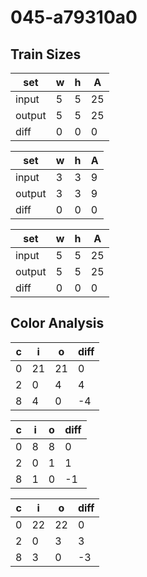 # 045-a79310a0
## Train Sizes

|set|w|h|A|
|---|---|---|---|
|input|5|5|25|
|output|5|5|25|
|diff|0|0|0|


|set|w|h|A|
|---|---|---|---|
|input|3|3|9|
|output|3|3|9|
|diff|0|0|0|


|set|w|h|A|
|---|---|---|---|
|input|5|5|25|
|output|5|5|25|
|diff|0|0|0|


## Color Analysis

|c|i|o|diff|
|---|---|---|---|
|0|21|21|0|
|2|0|4|4|
|8|4|0|-4|


|c|i|o|diff|
|---|---|---|---|
|0|8|8|0|
|2|0|1|1|
|8|1|0|-1|


|c|i|o|diff|
|---|---|---|---|
|0|22|22|0|
|2|0|3|3|
|8|3|0|-3|

